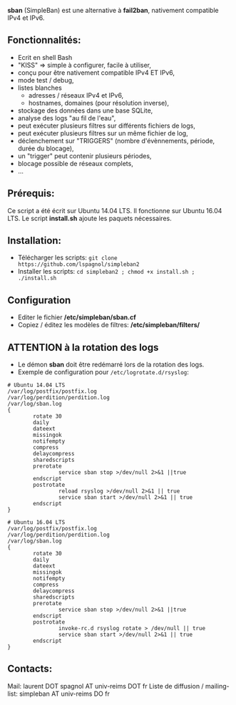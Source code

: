 **sban** (SimpleBan) est une alternative à **fail2ban**, nativement compatible IPv4 et IPv6.

## Fonctionnalités:
 * Ecrit en shell Bash
 * "KISS" => simple à configurer, facile à utiliser,
 * conçu pour être nativement compatible IPv4 ET IPv6,
 * mode test / debug,
 * listes blanches
   * adresses / réseaux IPv4 et IPv6,
   * hostnames, domaines (pour résolution inverse),
 * stockage des données dans une base SQLite,
 * analyse des logs "au fil de l'eau",
 * peut exécuter plusieurs filtres sur différents fichiers de logs,
 * peut exécuter plusieurs filtres sur un même fichier de log,
 * déclenchement sur "TRIGGERS" (nombre d'évènnements, période, durée du blocage),
 * un "trigger" peut contenir plusieurs périodes,
 * blocage possible de réseaux complets,
 * ...

## Prérequis:
Ce script a été écrit sur Ubuntu 14.04 LTS.
Il fonctionne sur Ubuntu 16.04 LTS.
Le script **install.sh** ajoute les paquets nécessaires.

## Installation:
 * Télécharger les scripts: ``git clone https://github.com/lspagnol/simpleban2``
 * Installer les scripts: ``cd simpleban2 ; chmod +x install.sh ; ./install.sh``

## Configuration
* Editer le fichier **/etc/simpleban/sban.cf**
* Copiez / éditez les modèles de filtres: **/etc/simpleban/filters/**

## ATTENTION à la rotation des logs
* Le démon **sban** doit être redémarré lors de la rotation des logs.
* Exemple de configuration pour ``/etc/logrotate.d/rsyslog``:

```
# Ubuntu 14.04 LTS
/var/log/postfix/postfix.log
/var/log/perdition/perdition.log
/var/log/sban.log
{
        rotate 30
        daily
        dateext
        missingok
        notifempty
        compress
        delaycompress
        sharedscripts
        prerotate
                service sban stop >/dev/null 2>&1 ||true
        endscript
        postrotate
                reload rsyslog >/dev/null 2>&1 || true
                service sban start >/dev/null 2>&1 || true       
        endscript
}

# Ubuntu 16.04 LTS
/var/log/postfix/postfix.log
/var/log/perdition/perdition.log
/var/log/sban.log
{
        rotate 30
        daily
        dateext
        missingok
        notifempty
        compress
        delaycompress
        sharedscripts
        prerotate
                service sban stop >/dev/null 2>&1 ||true
        endscript
        postrotate
                invoke-rc.d rsyslog rotate > /dev/null || true
                service sban start >/dev/null 2>&1 || true       
        endscript
}
```

## Contacts:
Mail: laurent DOT spagnol AT univ-reims DOT fr
Liste de diffusion / mailing-list: simpleban AT univ-reims DO fr
